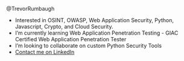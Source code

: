 @TrevorRumbaugh

- Interested in OSINT, OWASP, Web Application Security, Python, Javascript, Crypto, and Cloud Security.
- I’m currently learning Web Application Penetration Testing - GIAC Certified Web Application Penetration Tester
- I’m looking to collaborate on custom Python Security Tools
- [Contact me on LinkedIn](https://www.linkedin.com/in/trevor-rumbaugh/)



<!---
Notes
--->
